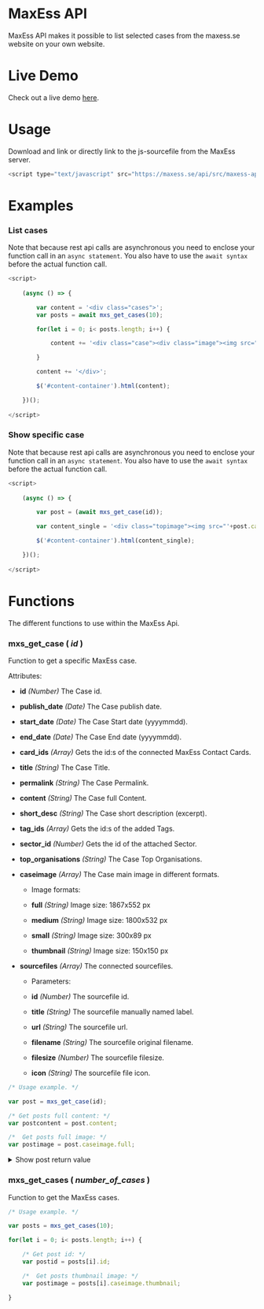# MaxEss API
MaxEss API makes it possible to list selected cases from the maxess.se website on your own website.

# Live Demo
Check out a live demo [here](http://beams.se/api/demo/).

# Usage
Download and link or directly link to the js-sourcefile from the MaxEss server.
```javascript
<script type="text/javascript" src="https://maxess.se/api/src/maxess-api.js"></script>
```

# Examples
### List cases ###

Note that because rest api calls are asynchronous you need to enclose your function call in an `async statement`. You also have to use the `await syntax` before the actual function call.
```javascript
<script>
		
	(async () => {

		var content = '<div class="cases">';
		var posts = await mxs_get_cases(10);

		for(let i = 0; i< posts.length; i++) {

			content += '<div class="case"><div class="image"><img src="'+posts[i].caseimage.thumbnail+'"></div><div class="text"><h2>'+posts[i].title+'</h2>'+posts[i].short_desc+'</div></div>';

		}

		content += '</div>';

		$('#content-container').html(content);	

	})();
		
</script>
 ```
 
### Show specific case ###

Note that because rest api calls are asynchronous you need to enclose your function call in an `async statement`. You also have to use the `await syntax` before the actual function call.
```javascript
<script>
		
	(async () => {

		var post = (await mxs_get_case(id));

		var content_single = '<div class="topimage"><img src="'+post.caseimage.full+'"></div><h1>'+post.title+'</h1><div class="content">'+post.content+'</div>';

		$('#content-container').html(content_single);

	})();
		
</script>
 ```
 
# Functions
The different functions to use within the MaxEss Api.

### mxs_get_case ( _id_ ) 
Function to get a specific MaxEss case.

Attributes:

- **id**
_(Number)_ The Case id.

- **publish_date**
_(Date)_ The Case publish date.

- **start_date**
_(Date)_ The Case Start date (yyyymmdd).

- **end_date**
_(Date)_ The Case End date (yyyymmdd).

- **card_ids**
_(Array)_ Gets the id:s of the connected MaxEss Contact Cards.

- **title**
_(String)_ The Case Title.

- **permalink**
_(String)_ The Case Permalink.

- **content**
_(String)_ The Case full Content.

- **short_desc**
_(String)_ The Case short description (excerpt).

- **tag_ids**
_(Array)_ Gets the id:s of the added Tags.

- **sector_id**
_(Number)_ Gets the id of the attached Sector.

- **top_organisations**
_(String)_ The Case Top Organisations.

- **caseimage**
_(Array)_ The Case main image in different formats.
	- Image formats:

	- **full**
	_(String)_ Image size: 1867x552 px
	
	- **medium**
	_(String)_ Image size: 1800x532 px
	
	- **small**
	_(String)_ Image size: 300x89 px
	
	- **thumbnail**
	_(String)_ Image size: 150x150 px
	
- **sourcefiles**
_(Array)_ The connected sourcefiles.
	- Parameters:

	- **id**
	_(Number)_ The sourcefile id.
	
	- **title**
	_(String)_ The sourcefile manually named label.
	
	- **url**
	_(String)_ The sourcefile url.
	
	- **filename**
	_(String)_ The sourcefile original filename.
	
	- **filesize**
	_(Number)_ The sourcefile filesize.
	
	- **icon**
	_(String)_ The sourcefile file icon.

```javascript
/* Usage example. */

var post = mxs_get_case(id);

/* Get posts full content: */
var postcontent = post.content;

/*  Get posts full image: */ 
var postimage = post.caseimage.full;
 ```
 <details>
  <summary>Show post return value</summary>
	
  
```javascript
/* Usage example. Displaying return value of specific post */

var post = mxs_get_case(id);
console.log(post);
	
/* Output: */
	
{
    "id": 1918,
    "publish_date": "2021-04-08T12:55:40",
    "card_ids": [
        {
            "id": 183
        },
        {
            "id": 465
        }
    ],
    "title": "An X-ray look on an innovative steel",
    "permalink": "https://maxess.se/case/an-x-ray-look-on-an-innovative-steel/",
    "content": "\n<p>The company Ovako has developed the innovative Hybrid Steel and wants to gain a more thorough understanding of its composition at the nanometre level. Together with researchers from Chalmers University of Technology they performed X-ray experiments that can help refining the production process of their new proprietary material.</p>\n\n\n\n<h2><strong>A stronger and more efficient steel</strong></h2>\n\n\n\n<p>Ovako is a leading European manufacturer of engineering steel serving many industry sectors such as bearing, transportation, and manufacturing. Ovako developed and patented the Hybrid Steel, a type of steel that obtains its peculiar high strength by combining precipitation of intermetallic NiAl precipitates and carbides. Due to its unique composition, the precipitation process of Hybrid Steel is rather complex and still partially undescribed. By performing X-ray scattering, Ovako aims at gaining advanced in-depth understanding of the heat treatment used in the precipitation process. This additional</p>\n\n\n\n<figure class=\"wp-block-image size-large\"><img loading=\"lazy\" width=\"1024\" height=\"683\" src=\"https://maxess.se/wp-content/uploads/2021/04/ovako-bars-imatra-1024x683.jpg\" alt=\"\" class=\"wp-image-1919\" srcset=\"https://maxess.se/wp-content/uploads/2021/04/ovako-bars-imatra-1024x683.jpg 1024w, https://maxess.se/wp-content/uploads/2021/04/ovako-bars-imatra-300x200.jpg 300w, https://maxess.se/wp-content/uploads/2021/04/ovako-bars-imatra-768x512.jpg 768w, https://maxess.se/wp-content/uploads/2021/04/ovako-bars-imatra-1536x1024.jpg 1536w, https://maxess.se/wp-content/uploads/2021/04/ovako-bars-imatra-2048x1365.jpg 2048w, https://maxess.se/wp-content/uploads/2021/04/ovako-bars-imatra-1800x1200.jpg 1800w, https://maxess.se/wp-content/uploads/2021/04/ovako-bars-imatra-1200x800.jpg 1200w\" sizes=\"(max-width: 1024px) 100vw, 1024px\" /><figcaption>Steel bars in an Ovako factory. Source: ovako.com</figcaption></figure>\n\n\n\n<h2><strong>More data, faster</strong></h2>\n\n\n\n<p>The precipitates composing the Hybrid Steel are very small, usually on the scale of tens of nanometres. Identifying and characterising these precipitates with conventional techniques such as transmission electron microscopy (TEM) or atom probe tomography (APT) is a time-consuming process. In contrast, synchrotron X-rays allow to reach the same or even higher resolution and collect a significant amount of data in less time. Furthermore, the fast acquisition possible at synchrotron facilities also allows to study the precipitation process in situ. Thus, synchrotron light presents significant advantages that can facilitate Ovako’s mission of optimising their steel.</p>\n\n\n\n<h2><strong>New opportunities for the development of Hybrid Steel</strong></h2>\n\n\n\n<p>A team of researchers from Ovako in collaboration with scientists from Chalmers University of Technology performed simultaneous Wide-Angle X-ray Scattering (WAXS) and Small-Angle X-ray Scattering (SAXS) at the Petra III synchrotron in Hamburg, Germany. The in-situ measurements were carried out using a Linkam furnace with heat treatment times ranging from 1 to 20 hours. The researchers were able to acquire a large amount of data on the heat-treated samples and characterised the precipitates both in size and structure. In-situ experiments generated unprecedented observations of the development of the precipitates over time during the heat treatment.</p>\n\n\n\n<p>Overall, the experiments provided Ovako with precious information of their Hybrid Steel. This knowledge is instrumental for the company and can help not only to optimise heat treatment procedures, but also to refine and diversify the production of Hybrid Steel.</p>\n\n\n\n<figure class=\"wp-block-image size-large\"><img loading=\"lazy\" width=\"683\" height=\"1024\" src=\"https://maxess.se/wp-content/uploads/2021/04/production-smedjebacken-3-683x1024.jpg\" alt=\"\" class=\"wp-image-1920\" srcset=\"https://maxess.se/wp-content/uploads/2021/04/production-smedjebacken-3-683x1024.jpg 683w, https://maxess.se/wp-content/uploads/2021/04/production-smedjebacken-3-200x300.jpg 200w, https://maxess.se/wp-content/uploads/2021/04/production-smedjebacken-3-768x1152.jpg 768w, https://maxess.se/wp-content/uploads/2021/04/production-smedjebacken-3-1024x1536.jpg 1024w, https://maxess.se/wp-content/uploads/2021/04/production-smedjebacken-3-1365x2048.jpg 1365w, https://maxess.se/wp-content/uploads/2021/04/production-smedjebacken-3-1200x1800.jpg 1200w, https://maxess.se/wp-content/uploads/2021/04/production-smedjebacken-3-800x1200.jpg 800w\" sizes=\"(max-width: 683px) 100vw, 683px\" /><figcaption>Smedjebacken Steel mill Production.&nbsp; Photo: Ebba Persson&nbsp; Source: ovako.com</figcaption></figure>\n\n\n\n<p></p>\n",
    "short_desc": "<p>Ovako has developed the innovative Hybrid Steel and wants to gain a more thorough understanding of its composition at the nanometre level. Together with researchers from Chalmers University of Technology they performed X-ray experiments that can help refining the production process of their new proprietary material.</p>\n",
    "tag_ids": [
        200,
        106
    ],
    "sector_id": 3,
    "top_organisations": "Ovako",
    "start_date": "20181101",
    "end_date": "20200301",
    "caseimage": {
        "full": "https://maxess.se/wp-content/uploads/2021/04/ovako-top-image1-aspect-ratio-2700-1100.png",
        "medium": "https://maxess.se/wp-content/uploads/2021/04/ovako-top-image1-aspect-ratio-2700-1100-1024x417.png",
        "small": "https://maxess.se/wp-content/uploads/2021/04/ovako-top-image1-aspect-ratio-2700-1100-300x122.png",
        "thumbnail": "https://maxess.se/wp-content/uploads/2021/04/ovako-top-image1-aspect-ratio-2700-1100-150x150.png"
    },
    "sourcefiles": [
        {
            "id": 1922,
            "title": "Understanding heat-treatment of Hybrid Steel® using in-situ and ex-situ synchrotron X-ray diffraction",
            "url": "https://maxess.se/wp-content/uploads/2021/04/2018-04433_ovako.pdf",
            "filename": "2018-04433_ovako.pdf",
            "filesize": 432774,
            "filetype": "pdf",
            "icon": "https://maxess.se/wp-includes/images/media/document.png"
        }
    ]
}
 ```
</details>

### mxs_get_cases ( _number_of_cases_ ) 
Function to get the MaxEss cases.


```javascript
/* Usage example. */

var posts = mxs_get_cases(10);

for(let i = 0; i< posts.length; i++) {

	/* Get post id: */
	var postid = posts[i].id;

	/*  Get posts thumbnail image: */ 
	var postimage = posts[i].caseimage.thumbnail;

}
 ```
 
 
